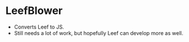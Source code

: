 # LeefBlower
- Converts Leef to JS.
- Still needs a lot of work, but hopefully Leef can develop more as well.
